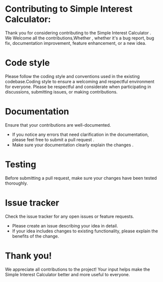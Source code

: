 # Contributing to Simple Interest Calculator:
   Thank you for considering contributing to the Simple Interest Calculator . We Welcome all the contributions,Whether , whether it's a bug report, bug fix, documentation improvement, feature enhancement, or a new idea.
# Code style
Please follow the coding style and conventions used in the existing codebase.Coding style  to ensure a welcoming and respectful environment for everyone. Please be respectful and considerate when participating in discussions, submitting issues, or making contributions.
# Documentation
Ensure that your contributions are well-documented. 
- If you notice any errors that need clarification in the documentation, please feel free to submit a pull request .
- Make sure your documentation clearly explain the changes .
# Testing
Before submitting a pull request, make sure your changes have been tested thoroughly.
# Issue tracker
Check the issue tracker for any open issues or feature requests. 
- Please create an issue describing your idea in detail.
- If your idea includes changes to existing functionality, please explain the benefits of the change.
# Thank you!
We appreciate all contributions to the project! Your input helps make the Simple Interest Calculator better and more useful to everyone.

